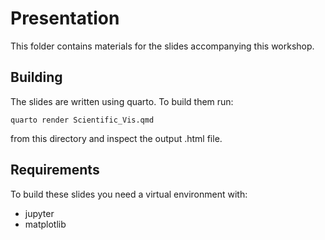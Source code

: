 # Presentation

This folder contains materials for the slides accompanying this workshop.


## Building

The slides are written using quarto.
To build them run:
```
quarto render Scientific_Vis.qmd
```
from this directory and inspect the output .html file.


## Requirements

To build these slides you need a virtual environment with:

- jupyter
- matplotlib
